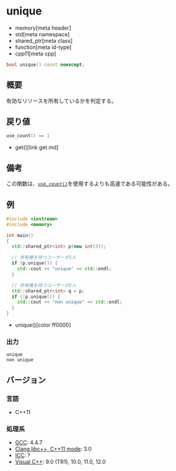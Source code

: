 # unique
* memory[meta header]
* std[meta namespace]
* shared_ptr[meta class]
* function[meta id-type]
* cpp11[meta cpp]

```cpp
bool unique() const noexcept;
```

## 概要
有効なリソースを所有しているかを判定する。


## 戻り値

```cpp
use_count() == 1
```
* get()[link get.md]


## 備考
この関数は、[`use_count()`](use_count.md)を使用するよりも高速である可能性がある。


## 例
```cpp
#include <iostream>
#include <memory>

int main()
{
  std::shared_ptr<int> p(new int(3));

  // 所有権を持つユーザーが1人
  if (p.unique()) {
    std::cout << "unique" << std::endl;
  }

  // 所有権を持つユーザーが2人
  std::shared_ptr<int> q = p;
  if (!p.unique()) {
    std::cout << "non unique" << std::endl;
  }
}
```
* unique()[color ff0000]

### 出力
```
unique
non unique
```

## バージョン
### 言語
- C++11

### 処理系
- [GCC](/implementation.md#gcc): 4.4.7
- [Clang libc++, C++11 mode](/implementation.md#clang): 3.0
- [ICC](/implementation.md#icc): ?
- [Visual C++](/implementation.md#visual_cpp): 9.0 (TR1), 10.0, 11.0, 12.0
